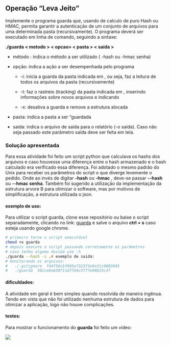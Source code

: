## Operação “Leva Jeito”
Implemente o programa guarda que, usando de calculo de puro Hash ou HMAC, permita garantir a autenticação de um conjunto de arquivos para uma determinada pasta (recursivamente). O programa deverá ser executado em linha de comando, seguindo a sintaxe:  

__./guarda < metodo > < opcao> < pasta > < saída >__  

- método : indica o método a ser utilizado ( -hash ou -hmac senha)
- opção: indica a ação a ser desempenhada pelo programa
    - -i: inicia a guarda da pasta indicada em <pasta>, ou seja, faz a leitura de todos os arquivos da pasta (recursivamente)  

    - -t: faz o rastreio (tracking) da pasta indicada em <pasta>, inserindo informações sobre novos arquivos e indicando

    - -x: desativa a guarda e remove a estrutura alocada

- pasta: indica a pasta a ser “guardada

- saida: indica o arquivo de saída para o relatório (-o saída). Caso não seja passado este parâmetro saída deve ser feita em tela.  



### Solução apresentada  
Para essa atividade foi feito um script python que calculava os hashs dos arquivos e caso houvesse uma diferença entre o hash armazenado e o hash calculado era verificado essa diferença.
Foi adotado o mesmo padrão do Unix para receber os parâmetros do script o que diverge levemente o pedido. Onde  ao invés de digitar __-hash__ ou __-hmac__ , deve-se passar __--hash__ ou __--hmac senha__. Também foi sugerido a utilização da implementação da estrutura arvore B para otimizar o software, mas por motivos de simplificação, a estrutura utilizada o json.

#### exemplo de uso:
Para utilizar o script guarda, clone esse repositório ou baixe o script separadamente, clicando no link: [guarda](hash/guarda) e salve o arquivo __ctrl + s__ caso esteja usando google chrome.

```zsh
# primeiro torne o script executável 
chmod +x guarda
# depois execute o script passando corretamente os parâmetros
# caso tenha alguma duvida use -h 
./guarda --hash -i .# exemplo de saida:
# monitorando os arquivos: 
# 	./.gitignore  f44f56cbf895e7325f3e9a31c0083045
# 	./guarda  301ce6ab30711d7704c5f77e98825c3f

```

#### dificuldades:
A atividade em geral é bem simples quando resolvida de maneira ingênua. Tendo em vista que não foi utilizado nenhuma estrutura de dados para otimizar a aplicação, logo não houve complicações. 


#### testes:
Para mostrar o funcionamento do __guarda__ foi feito um vídeo:  

[![](http://img.youtube.com/vi/vWDRlpgR6Bo/0.jpg)](http://www.youtube.com/watch?v=vWDRlpgR6Bo "Teste guarda")
